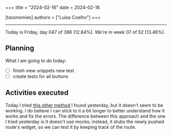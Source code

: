 +++
title = "2024-02-16"
date = 2024-02-16

[taxonomies]
authors = ["Luísa Coelho"]
+++

---

Today is Friday, day 047 of 366 (12.84%). We're in week 07 of 52 (13.46%).

## Planning

What I am going to do today:

- [ ] finish view snippets new test
- [ ] create tests for all buttons

## Activities executed

Today I tried [this other method](https://ahmad-hamwi.medium.com/stubbing-navigation-routes-in-widget-integration-tests-in-your-flutter-app-51f71963d4d0) I found yesterday, but it doesn't seem to be working. I do believe I can stick to it a bit longer to better understand how it works and fix the errors. The difference between this approach and the one I tried yesterday is it doesn't use mocks; instead, it stubs the newly pushed route's widget, so we can test it by keeping track of the route.
